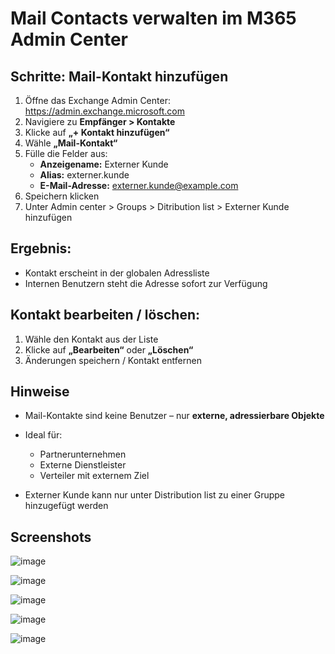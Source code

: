 # Mail Contacts verwalten im M365 Admin Center


## Schritte: Mail-Kontakt hinzufügen

1. Öffne das Exchange Admin Center: https://admin.exchange.microsoft.com  
2. Navigiere zu **Empfänger > Kontakte**
3. Klicke auf **„+ Kontakt hinzufügen“**
4. Wähle **„Mail-Kontakt“**
5. Fülle die Felder aus:
   - **Anzeigename:** Externer Kunde
   - **Alias:** externer.kunde
   - **E-Mail-Adresse:** externer.kunde@example.com
6. Speichern klicken
7. Unter Admin center > Groups > Ditribution list > Externer Kunde hinzufügen

## Ergebnis:

- Kontakt erscheint in der globalen Adressliste
- Internen Benutzern steht die Adresse sofort zur Verfügung


## Kontakt bearbeiten / löschen:

1. Wähle den Kontakt aus der Liste
2. Klicke auf **„Bearbeiten“** oder **„Löschen“**
3. Änderungen speichern / Kontakt entfernen

## Hinweise

- Mail-Kontakte sind keine Benutzer – nur **externe, adressierbare Objekte**
- Ideal für:
  - Partnerunternehmen
  - Externe Dienstleister
  - Verteiler mit externem Ziel

- Externer Kunde kann nur unter Distribution list zu einer Gruppe hinzugefügt werden

## Screenshots

![image](https://github.com/user-attachments/assets/32078be1-d2da-4d3c-b000-90e706430141)

![image](https://github.com/user-attachments/assets/0c3cefe7-6f0c-4c0a-bd6f-b646febf25d9)

![image](https://github.com/user-attachments/assets/89f30343-f798-4d95-9f50-0ab11e0292c0)

![image](https://github.com/user-attachments/assets/3721a20f-701b-4c68-a70f-c4373efad130)

![image](https://github.com/user-attachments/assets/40b44dcb-61d9-4c08-b71c-0c77546dbaa7)
